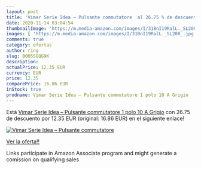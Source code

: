 ```yaml
---
layout: post
title: 'Vimar Serie Idea – Pulsante commutatore  al 26.75 % de descuento'
date: 2020-11-14 03:04:54
thumbnailImage: 'https://m.media-amazon.com/images/I/31BnI19RalL._SL200_.jpg'
images: [ 'https://m.media-amazon.com/images/I/31BnI19RalL._SL200_.jpg' ]
comments: true
category: ofertas
author: ring
slug: B005SGQG9K
description:
actualPrice: 12.35 EUR
currency: EUR
price: 12.35
comparePrice: 16.86 EUR
inStock: true
prodname: Vimar Serie Idea – Pulsante commutatore 1 polo 10 A Grigio
---
```


Está [Vimar Serie Idea – Pulsante commutatore 1 polo 10 A Grigio](https://www.amazon.it/dp/B005SGQG9K/?tag=tolees00-21) con 26.75 de descuento por 12.35 EUR (original: 16.86 EUR) en el siguiente enlace!

[![Vimar Serie Idea – Pulsante commutatore ](https://m.media-amazon.com/images/I/31BnI19RalL._SL200_.jpg)](https://www.amazon.it/dp/B005SGQG9K/?tag=tolees00-21)

[Ver la oferta!!](https://www.amazon.it/dp/B005SGQG9K/?tag=tolees00-21)

Links participate in Amazon Associate program and might generate a comission on qualifying sales


